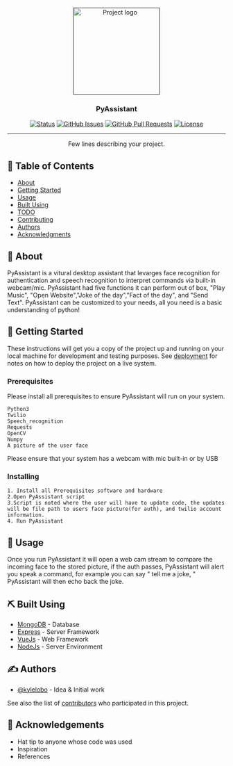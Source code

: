 <p align="center">
  <a href="" rel="noopener">
 <img width=200px height=200px src="https://i.imgur.com/e7q9UK3.jpg" alt="Project logo"></a>
</p>

<h3 align="center">PyAssistant</h3>

<div align="center">

  [![Status](https://img.shields.io/badge/status-active-success.svg)]() 
  [![GitHub Issues](https://img.shields.io/github/issues/kylelobo/The-Documentation-Compendium.svg)](https://github.com/kylelobo/The-Documentation-Compendium/issues)
  [![GitHub Pull Requests](https://img.shields.io/github/issues-pr/kylelobo/The-Documentation-Compendium.svg)](https://github.com/kylelobo/The-Documentation-Compendium/pulls)
  [![License](https://img.shields.io/badge/license-MIT-blue.svg)](/LICENSE)

</div>

---

<p align="center"> Few lines describing your project.
    <br> 
</p>

## 📝 Table of Contents
- [About](#about)
- [Getting Started](#getting_started)
- [Usage](#usage)
- [Built Using](#built_using)
- [TODO](../TODO.md)
- [Contributing](../CONTRIBUTING.md)
- [Authors](#authors)
- [Acknowledgments](#acknowledgement)

## 🧐 About <a name = "about"></a>
PyAssistant is a vitural desktop assistant that levarges face recognition for authentication and speech recognition to interpret commands via built-in webcam/mic. PyAssistant had five functions it can perform out of box, "Play Music", "Open Website","Joke of the day","Fact of the day", and "Send Text". PyAssistant can be customized to your needs, all you need is a basic understanding of python!

## 🏁 Getting Started <a name = "getting_started"></a>
These instructions will get you a copy of the project up and running on your local machine for development and testing purposes. See [deployment](#deployment) for notes on how to deploy the project on a live system.

### Prerequisites
Please install all prerequisites to ensure PyAssistant will run on your system.

```
Python3
Twilio 
Speech_recognition
Requests
OpenCV
Numpy
A picture of the user face
```
Please ensure that your system has a webcam with mic built-in or by USB

### Installing

```
1. Install all Prerequisites software and hardware
2.Open PyAssistant script
3.Script is noted where the user will have to update code, the updates will be file path to users face picture(for auth), and twilio account information. 
4. Run PyAssistant
```

## 🎈 Usage <a name="usage"></a>
Once you run PyAssistant it will open a web cam stream to compare the incoming face to the stored picture, if the auth passes, PyAssistant will alert you speak a command, for example you can say " tell me a joke, " PyAssistant will then echo back the joke. 


## ⛏️ Built Using <a name = "built_using"></a>
- [MongoDB](https://www.mongodb.com/) - Database
- [Express](https://expressjs.com/) - Server Framework
- [VueJs](https://vuejs.org/) - Web Framework
- [NodeJs](https://nodejs.org/en/) - Server Environment

## ✍️ Authors <a name = "authors"></a>
- [@kylelobo](https://github.com/kylelobo) - Idea & Initial work

See also the list of [contributors](https://github.com/kylelobo/The-Documentation-Compendium/contributors) who participated in this project.

## 🎉 Acknowledgements <a name = "acknowledgement"></a>
- Hat tip to anyone whose code was used
- Inspiration
- References

